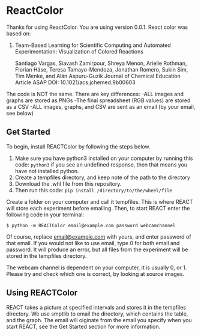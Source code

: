 # ReactColor
Thanks for using ReactColor. You are using version 0.0.1. React color was based on:

1.  Team-Based Learning for Scientific Computing and Automated Experimentation: Visualization of Colored Reactions

    Santiago Vargas, Siavash Zamirpour, Shreya Menon, Arielle Rothman, Florian Häse, Teresa Tamayo-Mendoza, Jonathan Romero, Sukin Sim, Tim Menke, and Alán Aspuru-Guzik
    Journal of Chemical Education Article ASAP
    DOI: 10.1021/acs.jchemed.9b00603

The code is NOT the same. There are key differences:
-ALL images and graphs are stored as PNGs
-The final spreadsheet (RGB values) are stored as a CSV
-ALL images, graphs, and CSV are sent as an email (by your email, see below)

## Get Started

To begin, install REACTColor by following the steps below. 

1. Make sure you have python3 installed on your computer by running this code:
   `python3`
   if you see an undefined response, then that means you have not installed python.
2. Create a tempfiles directory, and keep note of the path to the directory
3. Download the .whl file from this repository.
4. Then run this code:
   `pip install /directory/to/the/wheel/file`



Create a folder on your computer and call it tempfiles. This is where REACT will store each experiment before emailing. Then, to start REACT enter the following code in your terminal: 

`$ python -m REACTColor email@example.com password webcamchannel`

Of course, replace email@example.com with yours, and enter password of that email. If you would not like to use email, type 0 for both email and password. It will produce an error, but all files from the experiment will be stored in the tempfiles directory.

The webcam channel is dependent on your computer, it is usually 0, or 1. Please try and check which one is correct, by looking at source images. 

## Using REACTColor

REACT takes a picture at specified intervals and stores it in the tempfiles directory. We use smptlib to email the directory, which contains the table, and the graph. The email will oiginate from the email you specify when you start REACT, see the Get Started section for more information.

